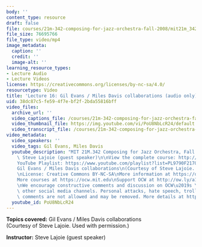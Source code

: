 ```yaml
---
body: ''
content_type: resource
draft: false
file: courses/21m-342-composing-for-jazz-orchestra-fall-2008/mit21m_342f08_lec16_360p_16_9.mp4
file_size: 76695766
file_type: video/mp4
image_metadata:
  caption: ''
  credit: ''
  image-alt: ''
learning_resource_types:
- Lecture Audio
- Lecture Videos
license: https://creativecommons.org/licenses/by-nc-sa/4.0/
resourcetype: Video
title: 'Lecture 16: Gil Evans / Miles Davis collaborations (audio only)'
uid: 38dc87c5-fe59-4f7e-bf2f-2bda55816bff
video_files:
  archive_url: ''
  video_captions_file: /courses/21m-342-composing-for-jazz-orchestra-fall-2008/1AnNMZ1ss9tYZy4S8AyCDS0FCgp52AI0R_transcript.webvtt
  video_thumbnail_file: https://img.youtube.com/vi/PoU8NbLcR24/default.jpg
  video_transcript_file: /courses/21m-342-composing-for-jazz-orchestra-fall-2008/1AnNMZ1ss9tYZy4S8AyCDS0FCgp52AI0R_transcript.pdf
video_metadata:
  video_speakers: ''
  video_tags: Gil Evans, Miles Davis
  youtube_description: "MIT 21M.342 Composing for Jazz Orchestra, Fall 2008\nInstructor:\
    \ Steve Lajoie (guest speaker)\n\nView the complete course: http://ocw.mit.edu/21m-342f08\n\
    YouTube Playlist: https://www.youtube.com/playlist?list=PL9790F2170F977E78\n\n\
    Gil Evans / Miles Davis collaborations\n(Courtesy of Steve Lajoie. Used with permission.)\n\
    \nLicense: Creative Commons BY-NC-SA\nMore information at https://ocw.mit.edu/terms\n\
    More courses at https://ocw.mit.edu\nSupport OCW at http://ow.ly/a1If50zVRlQ\n\
    \nWe encourage constructive comments and discussion on OCW\u2019s YouTube and\
    \ other social media channels. Personal attacks, hate speech, trolling, and inappropriate\
    \ comments are not allowed and may be removed. More details at https://ocw.mit.edu/comments."
  youtube_id: PoU8NbLcR24
---
```

**Topics covered:** Gil Evans / Miles Davis collaborations  
(Courtesy of Steve Lajoie. Used with permission.)

**Instructor:** Steve Lajoie (guest speaker)